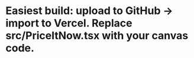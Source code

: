 # Easiest build: upload to GitHub → import to Vercel. Replace src/PriceItNow.tsx with your canvas code.
